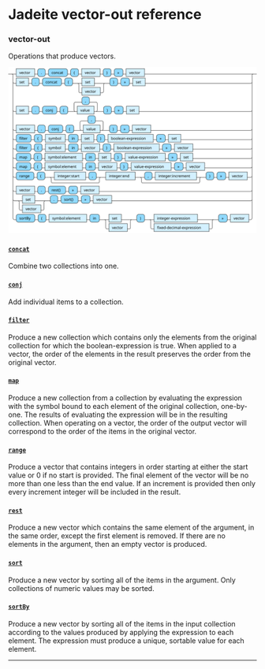 <!---
  This markdown file was generated. Do not edit.
  -->

# Jadeite vector-out reference

### <a name="vector-out"></a>vector-out

Operations that produce vectors.

!["vector-out"](./halite-bnf-diagrams/vector-out-j.svg)

#### [`concat`](jadeite-full-reference.md#concat)

Combine two collections into one.

#### [`conj`](jadeite-full-reference.md#conj)

Add individual items to a collection.

#### [`filter`](jadeite-full-reference.md#filter)

Produce a new collection which contains only the elements from the original collection for which the boolean-expression is true. When applied to a vector, the order of the elements in the result preserves the order from the original vector.

#### [`map`](jadeite-full-reference.md#map)

Produce a new collection from a collection by evaluating the expression with the symbol bound to each element of the original collection, one-by-one. The results of evaluating the expression will be in the resulting collection. When operating on a vector, the order of the output vector will correspond to the order of the items in the original vector.

#### [`range`](jadeite-full-reference.md#range)

Produce a vector that contains integers in order starting at either the start value or 0 if no start is provided. The final element of the vector will be no more than one less than the end value. If an increment is provided then only every increment integer will be included in the result.

#### [`rest`](jadeite-full-reference.md#rest)

Produce a new vector which contains the same element of the argument, in the same order, except the first element is removed. If there are no elements in the argument, then an empty vector is produced.

#### [`sort`](jadeite-full-reference.md#sort)

Produce a new vector by sorting all of the items in the argument. Only collections of numeric values may be sorted.

#### [`sortBy`](jadeite-full-reference.md#sortBy)

Produce a new vector by sorting all of the items in the input collection according to the values produced by applying the expression to each element. The expression must produce a unique, sortable value for each element.

---
